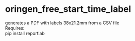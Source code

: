# oringen_free_start_time_label
generates a PDF with labels 38x21.2mm from a CSV file  
Requires:  
pip install reportlab


